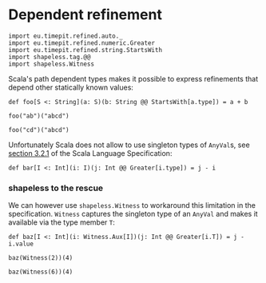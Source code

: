 # Dependent refinement

```tut:silent
import eu.timepit.refined.auto._
import eu.timepit.refined.numeric.Greater
import eu.timepit.refined.string.StartsWith
import shapeless.tag.@@
import shapeless.Witness
```

Scala's path dependent types makes it possible to express refinements
that depend other statically known values:

```tut
def foo[S <: String](a: S)(b: String @@ StartsWith[a.type]) = a + b
```

```tut
foo("ab")("abcd")
```

```tut:fail
foo("cd")("abcd")
```

Unfortunately Scala does not allow to use singleton types of `AnyVal`s,
see [section 3.2.1][spec-3.2.1] of the Scala Language Specification:

```tut:fail
def bar[I <: Int](i: I)(j: Int @@ Greater[i.type]) = j - i
```

### shapeless to the rescue

We can however use `shapeless.Witness` to workaround this limitation in
the specification. `Witness` captures the singleton type of an `AnyVal`
and makes it available via the type member `T`:

```tut
def baz[I <: Int](i: Witness.Aux[I])(j: Int @@ Greater[i.T]) = j - i.value
```

```tut:nofail
baz(Witness(2))(4)
```

```tut:fail
baz(Witness(6))(4)
```

[spec-3.2.1]: http://www.scala-lang.org/files/archive/spec/2.11/03-types.html#singleton-types
